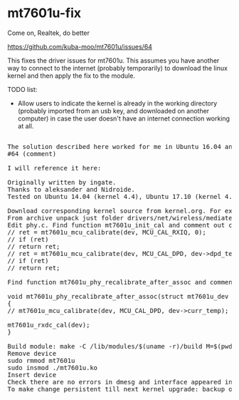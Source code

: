# mt7601u-fix
Come on, Realtek, do better

https://github.com/kuba-moo/mt7601u/issues/64

This fixes the driver issues for mt7601u. This assumes you have another way to connect to the internet (probably temporarily) to download the linux kernel and then apply the fix to the module.

TODO list:
- Allow users to indicate the kernel is already in the working directory (probably imported from an usb key, and downloaded on another computer) in case the user doesn't have an internet connection working at all.

<pre>

The solution described here worked for me in Ubuntu 16.04 and 18.04:
#64 (comment)

I will reference it here:

Originally written by ingate.
Thanks to aleksander and Nidroide.
Tested on Ubuntu 14.04 (kernel 4.4), Ubuntu 17.10 (kernel 4.13) and Ubuntu 18.04 (4.15.0-36-generic)

Download corresponding kernel source from kernel.org. For example: if you have 4.4.0-104-generic download version 4.4.
From archive unpack just folder drivers/net/wireless/mediatek/mt7601u
Edit phy.c. Find function mt7601u_init_cal and comment out call mt7601u_mcu_calibrate(dev, MCU_CAL_RXIQ, 0); like so:
// ret = mt7601u_mcu_calibrate(dev, MCU_CAL_RXIQ, 0);
// if (ret)
// return ret;
// ret = mt7601u_mcu_calibrate(dev, MCU_CAL_DPD, dev->dpd_temp);
// if (ret)
// return ret;

Find function mt7601u_phy_recalibrate_after_assoc and comment out call mt7601u_mcu_calibrate(dev, MCU_CAL_DPD, dev->curr_temp); like so:

void mt7601u_phy_recalibrate_after_assoc(struct mt7601u_dev *dev)
{
// mt7601u_mcu_calibrate(dev, MCU_CAL_DPD, dev->curr_temp);

mt7601u_rxdc_cal(dev);
}

Build module: make -C /lib/modules/$(uname -r)/build M=$(pwd) modules
Remove device
sudo rmmod mt7601u
sudo insmod ./mt7601u.ko
Insert device
Check there are no errors in dmesg and interface appeared in ip link, check connection stability.
To make change persistent till next kernel upgrade: backup original module and replace with compiled. To find out where is original module run modinfo mt7601u (view string filename: /lib/modules/KERNEL_VERSION/kernel/drivers/net/wireless/mediatek/mt7601u/mt7601u.ko).

</pre>
